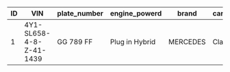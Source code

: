 | ID      | VIN | plate_number | engine_powerd | brand | car_model | hp | type_of_car | year_of_registration | number_of_owners | no_accidents | body_color | km | trasmission | insurance_deadline | stamp_deadline | revision_deadline | date_last_car_maintenance_session | note |
| ----------- | ----------- | ----------- | ----------- | ----------- | ----------- | ----------- | ----------- | ----------- | ----------- | ----------- | ----------- | ----------- | ----------- | ----------- | ----------- | ----------- | ----------- | ----------- |
| 1      | 4Y1-SL658-4-8-Z-41-1439       | GG 789 FF | Plug in Hybrid | MERCEDES | Classe S | 312 | sedan | 2020 | 2 | 1 | red | 97000 | automatic | 2024/09/27 | 2024/04/15 | 2024/05/04 | 02/02/2024 | no additional info |
